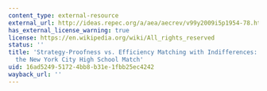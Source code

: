 ```yaml
---
content_type: external-resource
external_url: http://ideas.repec.org/a/aea/aecrev/v99y2009i5p1954-78.html
has_external_license_warning: true
license: https://en.wikipedia.org/wiki/All_rights_reserved
status: ''
title: 'Strategy-Proofness vs. Efficiency Matching with Indifferences: Redesigning
  the New York City High School Match'
uid: 16ad5249-5172-4bb8-b31e-1fbb25ec4242
wayback_url: ''
---
```

